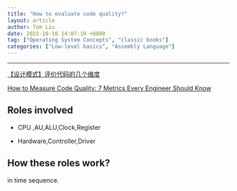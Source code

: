```yaml
---
title: "How to evaluate code quality?"
layout: article
author: Tom Liu
date: 2022-10-10 14:07:19 +0800
tag: ["Operating System Concepts", "classic books"]
categories: ["Low-level basics", "Assembly Language"]
---
```


<!--more-->

---
[【设计模式】评价代码的几个维度](https://blog.csdn.net/weixin_43935927/article/details/115867424)

[How to Measure Code Quality: 7 Metrics Every Engineer Should Know](https://medium.com/geekculture/how-to-measure-code-quality-9-metrics-every-engineer-should-know-9c0c607bef10)

## Roles involved

- CPU ,AU,ALU,Clock,Register

- Hardware,Controller,Driver


## How these roles work?

in time sequence.


